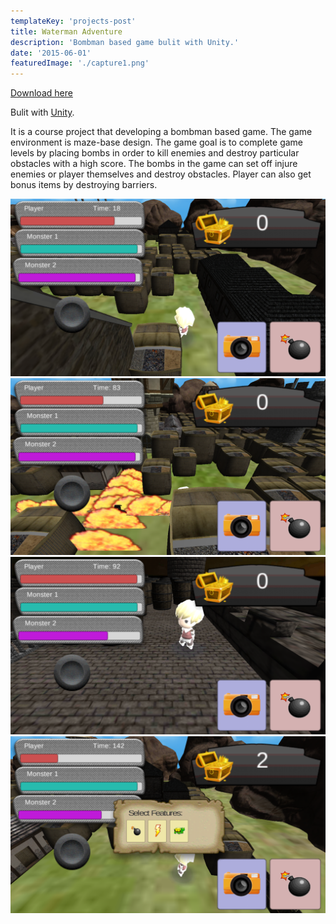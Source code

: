 ```yaml
---
templateKey: 'projects-post'
title: Waterman Adventure
description: 'Bombman based game bulit with Unity.'
date: '2015-06-01'
featuredImage: './capture1.png'
---
```


[Download here](http://bit.ly/andrewmmc-waterman)

Bulit with [Unity](https://unity3d.com).

It is a course project that developing a bombman based game. The game environment is maze-base design. The game goal is to complete game levels by placing bombs in order to kill enemies and destroy particular obstacles with a high score. The bombs in the game can set off injure enemies or player themselves and destroy obstacles. Player can also get bonus items by destroying barriers.

![](./capture1.png)
![](./capture2.png)
![](./capture3.png)
![](./capture4.png)
